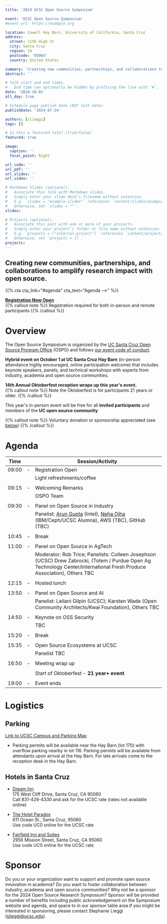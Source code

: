 ```yaml
---
title: '2024 UCSC Open Source Symposium'

event: 'UCSC Open Source Symposium'
#event_url: https://example.org

location: Cowell Hay Barn, University of California, Santa Cruz
address:
  street: 1156 High St
  city: Santa Cruz
  region: CA
  postcode: '95064'
  country: United States

summary: 'Creating new communities, partnerships, and collaborations to amplify research impact with open source.'
abstract: ''

# Talk start and end times.
#   End time can optionally be hidden by prefixing the line with `#`.
date: '2024-10-01'
all_day: true

# Schedule page publish date (NOT talk date).
publishDate: '2024-07-24'

authors: [slieggi]
tags: []

# Is this a featured talk? (true/false)
featured: true

image:
  caption: ''
  focal_point: Right

url_code: ''
url_pdf: ''
url_slides: ''
url_video: ''

# Markdown Slides (optional).
#   Associate this talk with Markdown slides.
#   Simply enter your slide deck's filename without extension.
#   E.g. `slides = "example-slides"` references `content/slides/example-slides.md`.
#   Otherwise, set `slides = ""`.
slides:

# Projects (optional).
#   Associate this post with one or more of your projects.
#   Simply enter your project's folder or file name without extension.
#   E.g. `projects = ["internal-project"]` references `content/project/deep-learning/index.md`.
#   Otherwise, set `projects = []`.
projects:
---
```


## Creating new communities, partnerships, and collaborations to amplify research impact with open source. 

{{% cta cta_link="#agenda" cta_text="Agenda -->" %}}
<!-- {{% cta cta_link="" cta_text="Registration" %}} -->

**[Registration Now Open](https://docs.google.com/forms/d/e/1FAIpQLScO6Bo8y7CkCzKHc8bePAusKt5kiFVLIEKAADzxwFjrAnN3yQ/viewform?usp=sf_link)**  
{{% callout note %}}
Registration required for both in-person and remote participants
{{% /callout %}}


# Overview

The Open Source Symposium is organized by the [UC Santa Cruz Open Source Program Office](https://ospo.ucsc.edu/) (OSPO) and follows [our event code of conduct](https://docs.google.com/document/d/e/2PACX-1vQMA4vVjqQYmAvSRpjOemfBJUb-1NsBThQSvJOrECzyYJz9myHrqdr6DBV2oFFBpvFeQ7TG_Sn793SZ/pub).

**Hybrid event on October 1 at UC Santa Cruz Hay Barn** (in-person attendance highly encouraged, online participation welcome) that includes keynote speakers, panels, and technical workshops with experts from industry, academia and open source communities.

**14th Annual Oktoberfest reception wraps up this year's event.**  
{{% callout note %}}
Note the Oktoberfest is for participants 21 years or older.
{{% /callout %}}

This year's in-person event will be free for all **invited participants** and members of the **UC open source community**  

{{% callout note %}}
Voluntary donation or sponsorship appreciated (see [below](#sponsor))
{{% /callout %}}

# Agenda

|Time||Session/Activity|
|----|-|----------------|
|09:00| -|Registration Open|
||| Light refreshments/coffee|
||||
|09:15| -|Welcoming Remarks|
||| OSPO Team|
||||
|09:30| -|Panel on Open Source in Industry|
|||Panelist: [Arun Gupta](https://www.linkedin.com/in/arunpgupta/) (Intel), [Neha Ojha](https://www.linkedin.com/in/nehaojha/) (IBM/Ceph/UCSC Alumna), AWS (TBC), GitHub (TBC)|
||||
|10:45| -|Break|
||||
|11:00| -|Panel on Open Source in AgTech|
|| |Moderator: Rob Trice; Panelists: Colleen Josephson (UCSC) Drew Zabrocki, (Totem / Purdue Open Ag Technology Center/International Fresh Produce Association), Others TBC |
||||
|12:15| -| Hosted lunch|
||||
|13:50| -| Panel on Open Source and AI|
|||Panelist: Leilani Gilpin (UCSC); Karsten Wade (Open Community Architects/Kwai Foundation), Others TBC|
||||
|14:50| -| Keynote on OSS Security|
|||TBC|
||||
|15:20| -| Break|
||||
|15:35| -|Open Source Ecosystems at UCSC|
|||Panelist TBC|
||||
|16:50| -|Meeting wrap up| 
||||
|||Start of Oktoberfest - **21 year+ event**|
||||
|19:00| -|Event ends|

# Logistics

## Parking

[Link to UCSC Campus and Parking Map](https://taps.ucsc.edu/pdf/parking-map.pdf)  

- Parking permits will be available near the Hay Barn (lot 170) with overflow parking nearby in lot 116. Parking permits will be available from attendants upon arrival at the Hay Barn. For late arrivals come to the reception desk in the Hay Barn.

## Hotels in Santa Cruz

- [Dream Inn](http://www.dreaminnsantacruz.com)  
175 West Cliff Drive, Santa Cruz, CA 95060  
Call 831-426-4330 and ask for the UCSC rate (rates not available online)  

- [The Hotel Paradox](https://www.marriott.com/en-us/hotels/sjcak-hotel-paradox-autograph-collection/overview/?scid=f2ae0541-1279-4f24-b197-a979c79310b0)  
611 Ocean St., Santa Cruz, 95060  
Use code UC0 online for the UCSC rate  

- [Fairfield Inn and Suites](https://www.marriott.com/en-us/hotels/sjccr-fairfield-inn-and-suites-santa-cruz/overview/?scid=f2ae0541-1279-4f24-b197-a979c79310b0)  
2956 Mission Street, Santa Cruz, CA 95060  
Use code UC0 online for the UCSC rate  

# Sponsor

Do you or your organization want to support and promote open source innovation in academia? Do you want to foster collaboration between industry, academia and open source communities? Why not be a sponsor for the 2024 Open Source Research Symposium?   Sponsor will be provided a number of benefits including public acknowledgement on the Symposium website and agenda, and space to in our sponsor table area.If you might be interested in sponsoring, please contact Stephanie Lieggi ([slieggi@ucsc.edu](mailto:slieggi@ucsc.edu)). 
